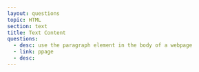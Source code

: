 ```yaml
---
layout: questions
topic: HTML
section: text
title: Text Content
questions:
  - desc: use the paragraph element in the body of a webpage
  - link: ppage 
  - desc: 
---
```

